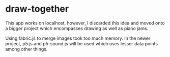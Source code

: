 # draw-together

This app works on localhost, however, I discarded this idea and moved onto a bigger project which encompasses drawing as well as piano jams. 

Using fabric.js to merge images took too much memory. In the newer project, p5.js and p5-sound.js will be used which uses lesser data points among other things.
